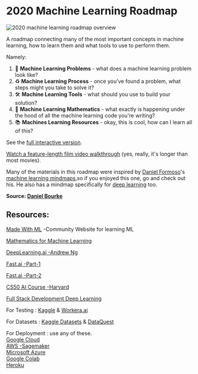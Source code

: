 # 2020 Machine Learning Roadmap

![2020 machine learning roadmap overview](https://raw.githubusercontent.com/mavericktk/machine-learning-roadmap/master/2020-ml-roadmap-overview.png?)

A roadmap connecting many of the most important concepts in machine learning, how to learn them and what tools to use to perform them.

Namely:

1. 🤔 **Machine Learning Problems** - what does a machine learning problem look like?
2. ♻️ **Machine Learning Process** - once you’ve found a problem, what steps might you take to solve it?
3. 🛠 **Machine Learning Tools** - what should you use to build your solution?
4. 📘 **Machine Learning Mathematics** - what exactly is happening under the hood of all the machine learning code you're writing?
5. 📚 **Machines Learning Resources** - okay, this is cool, how can I learn all of this?

See the [full interactive version](https://whimsical.com/Ep3ctj78dihGyGysZXMbt3).

[Watch a feature-length film video walkthrough](https://youtu.be/pHiMN_gy9mk) (yes, really, it's longer than most movies).

Many of the materials in this roadmap were inspired by [Daniel Formoso](https://github.com/dformoso)'s [machine learning mindmaps](https://github.com/dformoso/machine-learning-mindmap),so if you enjoyed this one, go and check out his. He also has a mindmap specifically for [deep learning](https://github.com/dformoso/deeplearning-mindmap) too.

**Source: [Daniel Bourke](https://github.com/mrdbourke/machine-learning-roadmap)**

## Resources:

  [Made With ML](https://madewithml.com/) -Community Website for learning ML
  
  [Mathematics for Machine Learning](https://github.com/MaverickTK/MachineLearning/blob/main/Maths%20of%20ML.pdf) 
  
  [DeepLearning.ai -Andrew Ng](https://www.deeplearning.ai/)
  
  [Fast.ai -Part-1](https://course.fast.ai/)
  
  [Fast.ai -Part-2](https://course19.fast.ai/part2)
  
  [CS50 AI Course -Harvard](https://cs50.harvard.edu/ai/2020/)
  
  [Full Stack Development Deep Learning](https://course.fullstackdeeplearning.com/)
  
  For Testing : [Kaggle](https://www.kaggle.com/) & [Workera.ai](https://workera.ai/)
  
  For Datasets : [Kaggle Datasets](https://www.kaggle.com/datasets?fileType=csv) & [DataQuest](https://www.dataquest.io/)
  
  For Deployment : use any of these. <br>[Google Cloud](https://cloud.google.com/) <br>
                   [AWS -Sagemaker](https://aws.amazon.com/sagemaker/) <br>
                   [Microsoft Azure](https://azure.microsoft.com/en-in/) <br>
                   [Google Colab](https://colab.research.google.com/) <br>
                   [Heroku](https://www.heroku.com/) <br>
  
  
